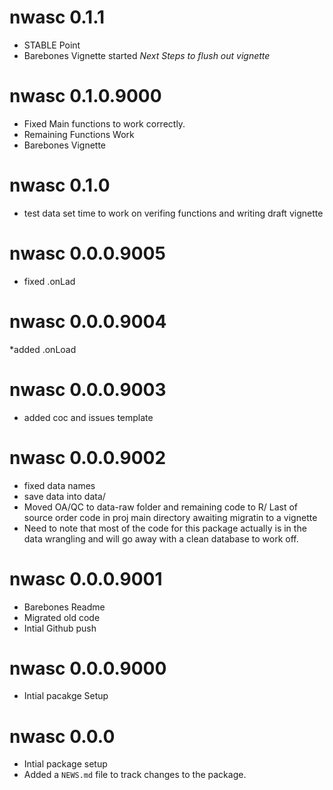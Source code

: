 # nwasc 0.1.1
* STABLE Point
* Barebones Vignette started
_Next Steps to flush out vignette_

# nwasc 0.1.0.9000
* Fixed Main functions to work correctly.
* Remaining Functions Work
* Barebones Vignette

# nwasc 0.1.0
* test data set time to work on verifing functions and writing draft vignette

# nwasc 0.0.0.9005
* fixed .onLad

# nwasc 0.0.0.9004
*added .onLoad

# nwasc 0.0.0.9003
* added coc and issues template

# nwasc 0.0.0.9002
* fixed data names
* save data into data/
* Moved OA/QC to data-raw folder and remaining code to R/
  Last of source order code in proj main directory awaiting migratin to a vignette
* Need to note that most of the code for this package actually is in the data wrangling   and will go away with a clean database to work off. 

# nwasc 0.0.0.9001
* Barebones Readme
* Migrated old code
* Intial Github push

# nwasc 0.0.0.9000
* Intial pacakge Setup

# nwasc 0.0.0
* Intial package setup
* Added a `NEWS.md` file to track changes to the package.
